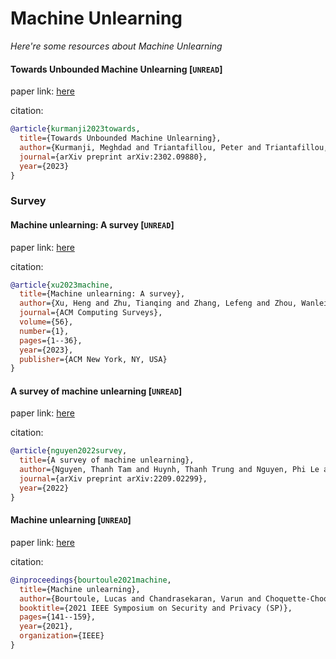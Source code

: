 # Machine Unlearning
*Here're some resources about Machine Unlearning*


#### Towards Unbounded Machine Unlearning [`UNREAD`]

paper link: [here](https://arxiv.org/pdf/2302.09880)

citation: 
```bibtex
@article{kurmanji2023towards,
  title={Towards Unbounded Machine Unlearning},
  author={Kurmanji, Meghdad and Triantafillou, Peter and Triantafillou, Eleni},
  journal={arXiv preprint arXiv:2302.09880},
  year={2023}
}
```


### Survey


#### Machine unlearning: A survey [`UNREAD`]

paper link: [here](https://arxiv.org/pdf/2306.03558)

citation: 
```bibtex
@article{xu2023machine,
  title={Machine unlearning: A survey},
  author={Xu, Heng and Zhu, Tianqing and Zhang, Lefeng and Zhou, Wanlei and Yu, Philip S},
  journal={ACM Computing Surveys},
  volume={56},
  number={1},
  pages={1--36},
  year={2023},
  publisher={ACM New York, NY, USA}
}
```
    



#### A survey of machine unlearning [`UNREAD`]

paper link: [here](https://arxiv.org/pdf/2209.02299)

citation: 
```bibtex
@article{nguyen2022survey,
  title={A survey of machine unlearning},
  author={Nguyen, Thanh Tam and Huynh, Thanh Trung and Nguyen, Phi Le and Liew, Alan Wee-Chung and Yin, Hongzhi and Nguyen, Quoc Viet Hung},
  journal={arXiv preprint arXiv:2209.02299},
  year={2022}
}
```
    

#### Machine unlearning [`UNREAD`]

paper link: [here](https://arxiv.org/pdf/1912.03817)

citation: 
```bibtex
@inproceedings{bourtoule2021machine,
  title={Machine unlearning},
  author={Bourtoule, Lucas and Chandrasekaran, Varun and Choquette-Choo, Christopher A and Jia, Hengrui and Travers, Adelin and Zhang, Baiwu and Lie, David and Papernot, Nicolas},
  booktitle={2021 IEEE Symposium on Security and Privacy (SP)},
  pages={141--159},
  year={2021},
  organization={IEEE}
}
```
    
    